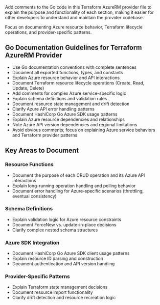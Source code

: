 Add comments to the Go code in this Terraform AzureRM provider file to explain the purpose and functionality of each section, making it easier for other developers to understand and maintain the provider codebase.

Focus on documenting Azure resource behavior, Terraform lifecycle operations, and provider-specific patterns.


## Go Documentation Guidelines for Terraform AzureRM Provider

- Use Go documentation conventions with complete sentences
- Document all exported functions, types, and constants  
- Explain Azure resource behavior and API interactions
- Document Terraform resource lifecycle operations (Create, Read, Update, Delete)
- Add comments for complex Azure service-specific logic
- Explain schema definitions and validation rules
- Document resource state management and drift detection
- Clarify Azure API error handling patterns
- Document HashiCorp Go Azure SDK usage patterns
- Explain Azure resource dependencies and relationships
- Note Azure API version dependencies and regional limitations
- Avoid obvious comments; focus on explaining Azure service behaviors and Terraform provider patterns

## Key Areas to Document

### Resource Functions
- Document the purpose of each CRUD operation and its Azure API interactions
- Explain long-running operation handling and polling behavior
- Document error handling for Azure-specific scenarios (throttling, eventual consistency)

### Schema Definitions
- Explain validation logic for Azure resource constraints
- Document ForceNew vs. update-in-place decisions
- Clarify complex nested schema structures

### Azure SDK Integration
- Document HashiCorp Go Azure SDK client usage patterns
- Explain resource ID parsing and construction
- Document authentication and API version handling

### Provider-Specific Patterns
- Explain Terraform state management decisions
- Document resource import functionality
- Clarify drift detection and resource recreation logic

